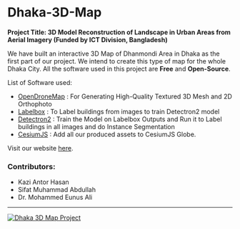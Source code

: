 # Dhaka-3D-Map

**Project Title: 3D Model Reconstruction of Landscape in Urban Areas from Aerial Imagery (Funded by ICT Division, Bangladesh)**

We have built an interactive 3D Map of Dhanmondi Area in Dhaka as the first part of our project. We intend to create this type of map for the whole Dhaka City. All the software used in this project are **Free** and **Open-Source**.

List of Software used:
- [OpenDroneMap](https://github.com/OpenDroneMap/ODM) : For Generating High-Quality Textured 3D Mesh and 2D Orthophoto
- [Labelbox](https://labelbox.com/) : To Label buildings from images to train Detectron2 model
- [Detectron2](https://github.com/facebookresearch/detectron2) : Train the Model on Labelbox Outputs and Run it to Label buildings in all images and do Instance Segmentation
- [CesiumJS](https://cesium.com/cesiumjs/) : Add all our produced assets to CesiumJS Globe.

Visit our website [here](http://dhaka3d.datalab.buet.io/). 

### Contributors:
- Kazi Antor Hasan
- Sifat Muhammad Abdullah
- Dr. Mohammed Eunus Ali

---

[![Dhaka 3D Map Project](https://res.cloudinary.com/marcomontalbano/image/upload/v1598544035/video_to_markdown/images/youtube--sbtnKjdcoQ4-c05b58ac6eb4c4700831b2b3070cd403.jpg)](https://www.youtube.com/watch?v=sbtnKjdcoQ4 "Dhaka 3D Map Project")

<!--
[![Dhaka 3D Map](http://img.youtube.com/vi/sbtnKjdcoQ4/0.jpg)](http://www.youtube.com/watch?v=sbtnKjdcoQ4 "Dhaka 3D Map")
-->
